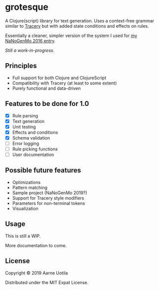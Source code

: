 # grotesque

A Clojure(script) library for text generation.
Uses a context-free grammar similar to [Tracery](https://tracery.io/) but with added state conditions and effects on rules.

Essentially a cleaner, simpler version of the system I used for [my NaNoGenMo 2016 entry](https://github.com/Aarneus/blackhearts).

*Still a work-in-progress.*

## Principles
- Full support for both Clojure and ClojureScript
- Compatibility with Tracery (at least to some extent)
- Purely functional and data-driven

## Features to be done for 1.0
- [x] Rule parsing
- [x] Text generation
- [x] Unit testing
- [x] Effects and conditions
- [x] Schema validation
- [ ] Error logging
- [ ] Rule picking functions
- [ ] User documentation

## Possible future features
- Optimizations
- Pattern matching
- Sample project (NaNoGenMo 2019?)
- Support for Tracery style modifiers
- Parameters for non-terminal tokens
- Visualization

## Usage
This is still a WIP.

More documentation to come.

## License

Copyright © 2019 Aarne Uotila

Distributed under the MIT Expat License.
